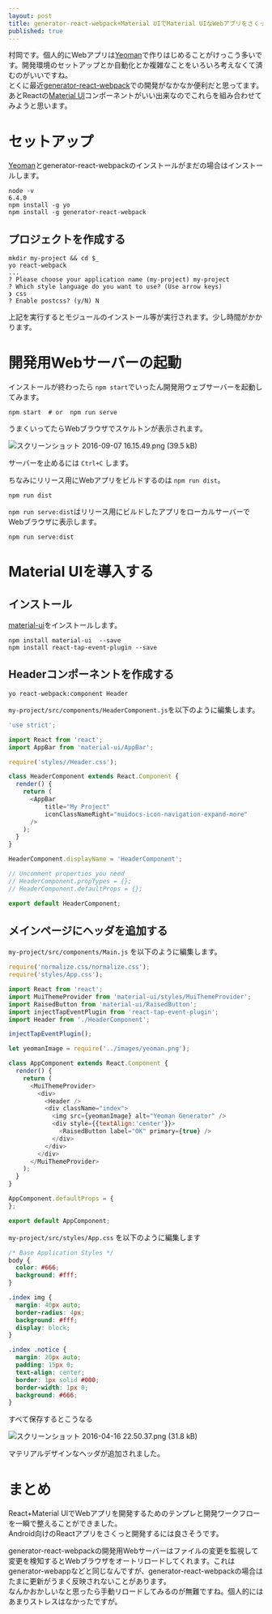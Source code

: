 ```yaml
---
layout: post
title: generator-react-webpack+Material UIでMaterial UIなWebアプリをさくっと開発する
published: true
---
```


村岡です。個人的にWebアプリは[Yeoman](http://yeoman.io/)で作りはじめることがけっこう多いです。開発環境のセットアップとか自動化とか複雑なことをいろいろ考えなくて済むのがいいですね。  
とくに最近[generator-react-webpack](https://github.com/newtriks/generator-react-webpack)での開発がなかなか便利だと思ってます。あとReactの[Material UI](http://www.material-ui.com/)コンポーネントがいい出来なのでこれらを組み合わせてみようと思います。

# セットアップ

[Yeoman](http://yeoman.io/)とgenerator-react-webpackのインストールがまだの場合はインストールします。

```
node -v
6.4.0
npm install -g yo
npm install -g generator-react-webpack
```

## プロジェクトを作成する

```
mkdir my-project && cd $_
yo react-webpack
...
? Please choose your application name (my-project) my-project
? Which style language do you want to use? (Use arrow keys)
❯ css 
? Enable postcss? (y/N) N
```

上記を実行するとモジュールのインストール等が実行されます。少し時間がかかります。

# 開発用Webサーバーの起動

インストールが終わったら `npm start`でいったん開発用ウェブサーバーを起動してみます。

```
npm start  # or  npm run serve
```

うまくいってたらWebブラウザでスケルトンが表示されます。

![スクリーンショット 2016-09-07 16.15.49.png (39.5 kB)](https://img.esa.io/uploads/production/attachments/3505/2016/09/07/10856/6f8e7d31-58e8-48cf-9a0a-8f7230a22071.png)

サーバーを止めるには `Ctrl+C` します。

ちなみにリリース用にWebアプリをビルドするのは `npm run dist`。

```
npm run dist
```

`npm run serve:dist`はリリース用にビルドしたアプリをローカルサーバーでWebブラウザに表示します。

```
npm run serve:dist
```

# Material UIを導入する

## インストール

[material-ui](https://github.com/callemall/material-ui)をインストールします。

```
npm install material-ui  --save
npm install react-tap-event-plugin --save
```

## Headerコンポーネントを作成する

```
yo react-webpack:component Header
```

`my-project/src/components/HeaderComponent.js`を以下のように編集します。

```javascript
'use strict';

import React from 'react';
import AppBar from 'material-ui/AppBar';

require('styles//Header.css');

class HeaderComponent extends React.Component {
  render() {
    return (
      <AppBar
          title="My Project"
          iconClassNameRight="muidocs-icon-navigation-expand-more"
      />
    );
  }
}

HeaderComponent.displayName = 'HeaderComponent';

// Uncomment properties you need
// HeaderComponent.propTypes = {};
// HeaderComponent.defaultProps = {};

export default HeaderComponent;
```

## メインページにヘッダを追加する

`my-project/src/components/Main.js` を以下のように編集します。

```javascript
require('normalize.css/normalize.css');
require('styles/App.css');

import React from 'react';
import MuiThemeProvider from 'material-ui/styles/MuiThemeProvider';
import RaisedButton from 'material-ui/RaisedButton';
import injectTapEventPlugin from 'react-tap-event-plugin';
import Header from './HeaderComponent';

injectTapEventPlugin();

let yeomanImage = require('../images/yeoman.png');

class AppComponent extends React.Component {
  render() {
    return (
      <MuiThemeProvider>
        <div>
          <Header />
          <div className="index">
            <img src={yeomanImage} alt="Yeoman Generator" />
            <div style={{textAlign:'center'}}>
              <RaisedButton label="OK" primary={true} />
            </div>
          </div>
        </div>
      </MuiThemeProvider>
    );
  }
}

AppComponent.defaultProps = {
};

export default AppComponent;
```

`my-project/src/styles/App.css` を以下のように編集します

```css
/* Base Application Styles */
body {
  color: #666;
  background: #fff;
}

.index img {
  margin: 40px auto;
  border-radius: 4px;
  background: #fff;
  display: block;
}

.index .notice {
  margin: 20px auto;
  padding: 15px 0;
  text-align: center;
  border: 1px solid #000;
  border-width: 1px 0;
  background: #666;
}
```

すべて保存するとこうなる

![スクリーンショット 2016-04-16 22.50.37.png (31.8 kB)](https://img.esa.io/uploads/production/attachments/3505/2016/04/16/10856/5b9efbc4-d69a-4ad5-84a6-51dd9f9b3f6c.png)

マテリアルデザインなヘッダが追加されました。

# まとめ

React+Material UIでWebアプリを開発するためのテンプレと開発ワークフローを一瞬で整えることができました。  
Android向けのReactアプリをさくっと開発するには良さそうです。

generator-react-webpackの開発用Webサーバーはファイルの変更を監視して変更を検知するとWebブラウザをオートリロードしてくれます。これはgenerator-webappなどと同じなんですが、generator-react-webpackの場合はたまに更新がうまく反映されないことがあります。  
なんかおかしいなと思ったら手動リロードしてみるのが無難ですね。個人的にはあまりストレスはなかったですが。
